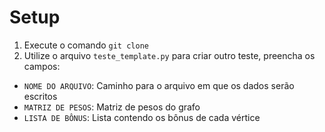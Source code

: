 # Setup

1. Execute o comando ```git clone``` 
2. Utilize o arquivo ```teste_template.py``` para criar outro teste, preencha os campos:
  - ```NOME DO ARQUIVO```: Caminho para o arquivo em que os dados serão escritos
  - ```MATRIZ DE PESOS```: Matriz de pesos do grafo
  -  ```LISTA DE BÔNUS```: Lista contendo os bônus de cada vértice
